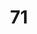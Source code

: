 ---
title: "71"
imageurl: "../src/content/thumbnail/71.webp"
dwnurl: "https://imgs1.thamizhnation.org/71.jpg"
tags: ['thalaivar']
---